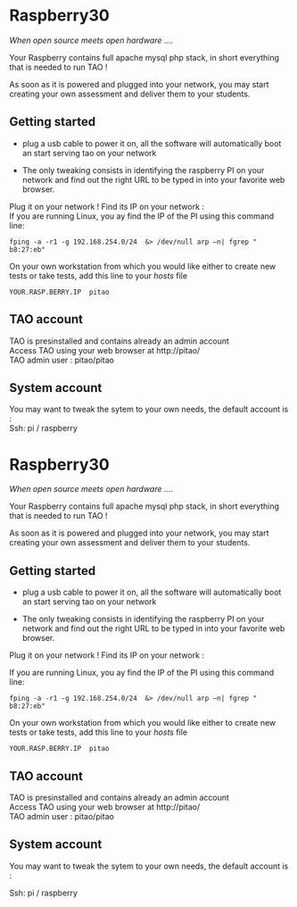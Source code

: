 <!--
created_at: '2015-05-27 14:29:13'
updated_at: '2015-05-27 14:30:28'
authors:
    - 'Patrick Plichart'
-->

Raspberry30
===========

*When open source meets open hardware ….*

Your Raspberry contains full apache mysql php stack, in short everything that is needed to run TAO !

As soon as it is powered and plugged into your network, you may start creating your own assessment and deliver them to your students.

Getting started
---------------

- plug a usb cable to power it on, all the software will automatically boot an start serving tao on your network

- The only tweaking consists in identifying the raspberry PI on your network and find out the right URL to be typed in into your favorite web browser.

Plug it on your network ! Find its IP on your network :\
If you are running Linux, you ay find the IP of the PI using this command line:

    fping -a -r1 -g 192.168.254.0/24  &> /dev/null arp –n| fgrep " b8:27:eb"

On your own workstation from which you would like either to create new tests or take tests, add this line to your *hosts* file

    YOUR.RASP.BERRY.IP  pitao

TAO account
-----------

TAO is presinstalled and contains already an admin account\
Access TAO using your web browser at http://pitao/\
TAO admin user : pitao/pitao

System account
--------------

You may want to tweak the sytem to your own needs, the default account is :\
Ssh: pi / raspberry

Raspberry30
===========

*When open source meets open hardware ….*

Your Raspberry contains full apache mysql php stack, in short everything that is needed to run TAO !

As soon as it is powered and plugged into your network, you may start creating your own assessment and deliver them to your students.

Getting started
---------------

- plug a usb cable to power it on, all the software will automatically boot an start serving tao on your network

- The only tweaking consists in identifying the raspberry PI on your network and find out the right URL to be typed in into your favorite web browser.

Plug it on your network ! Find its IP on your network :<br/>

If you are running Linux, you ay find the IP of the PI using this command line:

    fping -a -r1 -g 192.168.254.0/24  &> /dev/null arp –n| fgrep " b8:27:eb"

On your own workstation from which you would like either to create new tests or take tests, add this line to your *hosts* file

    YOUR.RASP.BERRY.IP  pitao

TAO account
-----------

TAO is presinstalled and contains already an admin account\
Access TAO using your web browser at http://pitao/\
TAO admin user : pitao/pitao

System account
--------------

You may want to tweak the sytem to your own needs, the default account is :<br/>

Ssh: pi / raspberry


